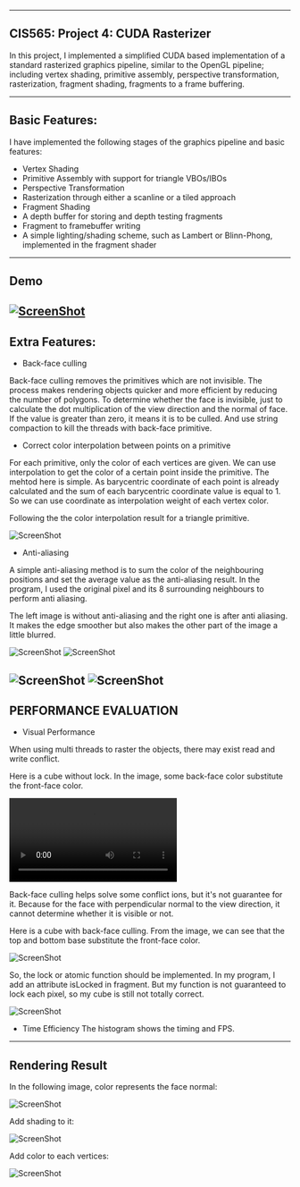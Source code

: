 -------------------------------------------------------------------------------
CIS565: Project 4: CUDA Rasterizer
-------------------------------------------------------------------------------
In this project, I implemented a simplified CUDA based implementation of a standard rasterized graphics pipeline, similar to the OpenGL pipeline; including vertex shading, primitive assembly, perspective transformation, rasterization, fragment shading,  fragments to a frame buffering. 

-------------------------------------------------------------------------------
Basic Features:
-------------------------------------------------------------------------------
I have implemented the following stages of the graphics pipeline and basic features:

* Vertex Shading
* Primitive Assembly with support for triangle VBOs/IBOs
* Perspective Transformation
* Rasterization through either a scanline or a tiled approach
* Fragment Shading
* A depth buffer for storing and depth testing fragments
* Fragment to framebuffer writing
* A simple lighting/shading scheme, such as Lambert or Blinn-Phong, implemented in the fragment shader

-------------------------------------------------------------------------------
Demo
-------------------------------------------------------------------------------
[![ScreenShot](https://raw.github.com/GabLeRoux/WebMole/master/ressources/WebMole_Youtube_Video.png)](http://youtu.be/vt5fpE0bzSY)
-------------------------------------------------------------------------------
Extra Features:
-------------------------------------------------------------------------------

* Back-face culling

Back-face culling removes the primitives which are not invisible. The process makes rendering objects quicker and more efficient by reducing the number of polygons. 
To determine whether the face is invisible, just to calculate the dot multiplication of the view direction and the normal of face. If the value is greater than zero, it means it is to be culled. And use string compaction to kill the threads with back-face primitive.

* Correct color interpolation between points on a primitive

For each primitive, only the color of each vertices are given. We can use interpolation to get the color of a certain point inside the primitive. 
The mehtod here is simple. As barycentric coordinate of each point is already calculated and the sum of each barycentric coordinate value is equal to 1. So we can use coordinate as interpolation weight of each vertex color.

Following the the color interpolation result for a triangle primitive.

![ScreenShot](https://github.com/liying3/Project4-Rasterizer/blob/master/result/color%20interpolate.PNG)

* Anti-aliasing

A simple anti-aliasing method is to sum the color of the neighbouring positions and set the average value as the anti-aliasing result. In the program, I used the original pixel and its 8 surrounding neighbours to perform anti aliasing.

The left image is without anti-aliasing and the right one is after anti aliasing. It makes the edge smoother but also makes the other part of the image a little blurred.

![ScreenShot](https://github.com/liying3/Project4-Rasterizer/blob/master/result/color%20interpolate.PNG)
![ScreenShot](https://github.com/liying3/Project4-Rasterizer/blob/master/result/antialiasing2.PNG)

![ScreenShot](https://github.com/liying3/Project4-Rasterizer/blob/master/result/beforeAnti.PNG)
![ScreenShot](https://github.com/liying3/Project4-Rasterizer/blob/master/result/antialias.PNG)
-------------------------------------------------------------------------------
PERFORMANCE EVALUATION
-------------------------------------------------------------------------------

* Visual Performance


When using multi threads to raster the objects, there may exist read and write conflict.

Here is a cube without lock. In the image, some back-face color substitute the front-face color.

![video](https://github.com/liying3/Project4-Rasterizer/blob/master/result/PROJ4_Rasterizer.wmv)

Back-face culling helps solve some conflict ions, but it's not guarantee for it. Because for the face with perpendicular normal to the view direction, it cannot determine whether it is visible or not.

Here is a cube with back-face culling. From the image, we can see that the top and bottom base substitute the front-face color.

![ScreenShot](https://github.com/liying3/Project4-Rasterizer/blob/master/result/backFace.PNG)

So, the lock or atomic function should be implemented. In my program, I add an attribute isLocked in fragment. But my function is not guaranteed to lock each pixel, so my cube is still not totally correct.

![ScreenShot](https://github.com/liying3/Project4-Rasterizer/blob/master/result/lockCube.PNG)

* Time Efficiency
The histogram shows the timing and FPS.


-------------------------------------------------------------------------------
Rendering Result
-------------------------------------------------------------------------------

In the following image, color represents the face normal:

![ScreenShot](https://github.com/liying3/Project4-Rasterizer/blob/master/result/normal.PNG)

Add shading to it:

![ScreenShot](https://github.com/liying3/Project4-Rasterizer/blob/master/result/shading.PNG)

Add color to each vertices:

![ScreenShot](https://github.com/liying3/Project4-Rasterizer/blob/master/result/withut%20light.PNG)